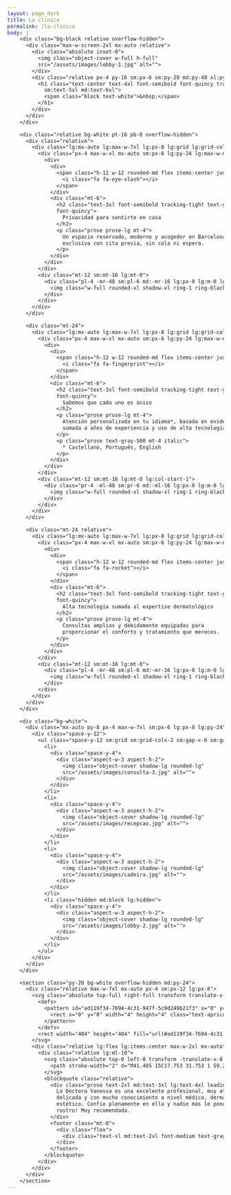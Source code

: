 ```yaml
---
layout: page_dark
title: La clínica
permalink: /la-clinica
body: |
    <div class="bg-black relative overflow-hidden">
      <div class="max-w-screen-2xl mx-auto relative">
        <div class="absolute inset-0">
          <img class="object-cover w-full h-full" 
          src="/assets/images/lobby-1.jpg" alt="">
        </div>
        <div class="relative px-4 py-16 sm:px-6 sm:py-28 md:py-48 xl:py-64 lg:px-8">
          <h1 class="text-center text-4xl font-semibold font-quincy tracking-wide
            sm:text-5xl md:text-6xl">
            <span class="block text-white">&nbsp;</span>
          </h1>
        </div>
      </div>
    </div>

    <div class="relative bg-white pt-16 pb-8 overflow-hidden">
      <div class="relative">
        <div class="lg:mx-auto lg:max-w-7xl lg:px-8 lg:grid lg:grid-cols-2 lg:grid-flow-col-dense lg:gap-24">
          <div class="px-4 max-w-xl mx-auto sm:px-6 lg:py-24 lg:max-w-none lg:mx-0 lg:px-0">
            <div>
              <div>
                <span class="h-12 w-12 rounded-md flex items-center justify-center bg-rose text-white">
                  <i class="fa fa-eye-slash"></i>
                </span>
              </div>
              <div class="mt-6">
                <h2 class="text-3xl font-semibold tracking-tight text-gray-900
                font-quincy">
                  Privacidad para sentirte en casa
                </h2>
                <p class="prose prose-lg mt-4">
                  Un espacio reservado, moderno y acogedor en Barcelona. Atención
                  exclusiva con cita previa, sin cola ni espera.
                </p>
              </div>
            </div>
          </div>
          <div class="mt-12 sm:mt-16 lg:mt-0">
            <div class="pl-4 -mr-48 sm:pl-6 md:-mr-16 lg:px-0 lg:m-0 lg:relative lg:h-full">
              <img class="w-full rounded-xl shadow-xl ring-1 ring-black ring-opacity-5 lg:absolute lg:left-0 lg:h-full lg:w-auto lg:max-w-none" src="/assets/images/fachada.jpg" alt="Inbox user interface">
            </div>
          </div>
        </div>
      </div>

      <div class="mt-24">
        <div class="lg:mx-auto lg:max-w-7xl lg:px-8 lg:grid lg:grid-cols-2 lg:grid-flow-col-dense lg:gap-24">
          <div class="px-4 max-w-xl mx-auto sm:px-6 lg:py-24 lg:max-w-none lg:mx-0 lg:px-0 lg:col-start-2">
            <div>
              <div>
                <span class="h-12 w-12 rounded-md flex items-center justify-center bg-rose text-white">
                  <i class="fa fa-fingerprint"></i>
                </span>
              </div>
              <div class="mt-6">
                <h2 class="text-3xl font-semibold tracking-tight text-gray-900
                font-quincy">
                  Sabemos que cada uno es único
                </h2>
                <p class="prose prose-lg mt-4">
                  Atención personalizada en tu idioma*, basada en evidencia médica,
                  sumada a años de experiencia y uso de alta tecnología.
                </p>
                <p class="prose text-gray-500 mt-4 italic">
                  * Castellano, Português, English
                </p>
              </div>
            </div>
          </div>
          <div class="mt-12 sm:mt-16 lg:mt-0 lg:col-start-1">
            <div class="pr-4 -ml-48 sm:pr-6 md:-ml-16 lg:px-0 lg:m-0 lg:relative lg:h-full">
              <img class="w-full rounded-xl shadow-xl ring-1 ring-black ring-opacity-5 lg:absolute lg:right-0 lg:h-full lg:w-auto lg:max-w-none" src="/assets/images/consulta-1.jpg" alt="Customer profile user interface">
            </div>
          </div>
        </div>
      </div>

      <div class="mt-24 relative">
        <div class="lg:mx-auto lg:max-w-7xl lg:px-8 lg:grid lg:grid-cols-2 lg:grid-flow-col-dense lg:gap-24">
          <div class="px-4 max-w-xl mx-auto sm:px-6 lg:py-24 lg:max-w-none lg:mx-0 lg:px-0">
            <div>
              <div>
                <span class="h-12 w-12 rounded-md flex items-center justify-center bg-rose text-white">
                  <i class="fa fa-rocket"></i>
                </span>
              </div>
              <div class="mt-6">
                <h2 class="text-3xl font-semibold tracking-tight text-gray-900
                font-quincy">
                  Alta tecnología sumada al expertise dermatológico
                </h2>
                <p class="prose prose-lg mt-4">
                  Consultas amplias y debidamente equipadas para
                  proporcionar el conforto y tratamiento que mereces. 
                </p>
              </div>
            </div>
          </div>
          <div class="mt-12 sm:mt-16 lg:mt-0">
            <div class="pl-4 -mr-48 sm:pl-6 md:-mr-16 lg:px-0 lg:m-0 lg:relative lg:h-full">
              <img class="w-full rounded-xl shadow-xl ring-1 ring-black ring-opacity-5 lg:absolute lg:left-0 lg:h-full lg:w-auto lg:max-w-none" src="/assets/images/consulta-2.jpg" alt="Inbox user interface">
            </div>
          </div>
        </div>
      </div>
    </div>

    <div class="bg-white">
      <div class="mx-auto py-8 px-4 max-w-7xl sm:px-6 lg:px-8 lg:py-24">
        <div class="space-y-12">
          <ul class="space-y-12 sm:grid sm:grid-cols-2 sm:gap-x-6 sm:gap-y-12 sm:space-y-0 lg:grid-cols-3 lg:gap-x-8">
            <li>
              <div class="space-y-4">
                <div class="aspect-w-3 aspect-h-2">
                  <img class="object-cover shadow-lg rounded-lg"
                  src="/assets/images/consulta-3.jpg" alt="">
                </div>
              </div>
            </li>
            <li>
              <div class="space-y-4">
                <div class="aspect-w-3 aspect-h-2">
                  <img class="object-cover shadow-lg rounded-lg"
                  src="/assets/images/recepcao.jpg" alt="">
                </div>
              </div>
            </li>
            <li>
              <div class="space-y-4">
                <div class="aspect-w-3 aspect-h-2">
                  <img class="object-cover shadow-lg rounded-lg"
                  src="/assets/images/cadeira.jpg" alt="">
                </div>
              </div>
            </li>
            <li class="hidden md:block lg:hidden">
              <div class="space-y-4">
                <div class="aspect-w-3 aspect-h-2">
                  <img class="object-cover shadow-lg rounded-lg"
                  src="/assets/images/lobby-2.jpg" alt="">
                </div>
              </div>
            </li>
          </ul>
        </div>
      </div>
    </div>

    <section class="py-20 bg-white overflow-hidden md:py-24">
      <div class="relative max-w-7xl mx-auto px-4 sm:px-12 lg:px-8">
        <svg class="absolute top-full right-full transform translate-x-1/3 -translate-y-1/4 lg:translate-x-1/2 xl:-translate-y-1/2 hidden xl:block" width="404" height="404" fill="none" viewBox="0 0 404 404" role="img" aria-labelledby="svg-workcation">
          <defs>
            <pattern id="ad119f34-7694-4c31-947f-5c9d249b21f3" x="0" y="0" width="20" height="20" patternUnits="userSpaceOnUse">
              <rect x="0" y="0" width="4" height="4" class="text-apricot" fill="currentColor" />
            </pattern>
          </defs>
          <rect width="404" height="404" fill="url(#ad119f34-7694-4c31-947f-5c9d249b21f3)" />
        </svg>
        <div class="relative lg:flex lg:items-center max-w-2xl mx-auto">
          <div class="relative lg:ml-10">
            <svg class="absolute top-0 left-0 transform -translate-x-8 -translate-y-24 h-36 w-36 text-rose opacity-50" stroke="currentColor" fill="none" viewBox="0 0 144 144" aria-hidden="true">
              <path stroke-width="2" d="M41.485 15C17.753 31.753 1 59.208 1 89.455c0 24.664 14.891 39.09 32.109 39.09 16.287 0 28.386-13.03 28.386-28.387 0-15.356-10.703-26.524-24.663-26.524-2.792 0-6.515.465-7.446.93 2.327-15.821 17.218-34.435 32.11-43.742L41.485 15zm80.04 0c-23.268 16.753-40.02 44.208-40.02 74.455 0 24.664 14.891 39.09 32.109 39.09 15.822 0 28.386-13.03 28.386-28.387 0-15.356-11.168-26.524-25.129-26.524-2.792 0-6.049.465-6.98.93 2.327-15.821 16.753-34.435 31.644-43.742L121.525 15z" />
            </svg>
            <blockquote class="relative">
              <div class="prose text-2xl md:text-3xl lg:text-4xl leading-relaxed font-quincy italic text-gray-500">
                La Doctora Vanessa es una excelente profesional, muy atenta,
                delicada y con mucho conocimiento a nivel médico, dermatológico y
                estético. Confío plenamente en ella y nadie más le pondría mi
                rostro! Muy recomendada.
              </div>
              <footer class="mt-8">
                <div class="flex">
                  <div class="text-xl md:text-2xl font-medium text-gray-900">&mdash; Manuela N</div>
                </div>
              </footer>
            </blockquote>
          </div>
        </div>
      </div>
    </section>
---
```

